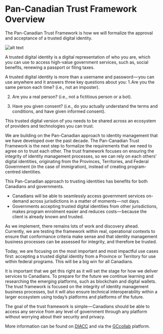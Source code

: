# Pan-Canadian Trust Framework Overview

The Pan-Canadian Trust Framework is how we will formalize the approval and acceptance of a trusted digital identity.


![alt text](./overview/pctf-overview.jpg "Pan-Canadian Trust Framework")

A trusted digital identity is a digital representation of who you are, which you can use to access high-value government services, such as, social benefits, renewing a passport or filing taxes.

A trusted digital identity is more than a username and password — you can use anywhere and it answers three key questions about you:
1. Are you the same person each time? (i.e., not an imposter).  

2. Are you a real person? (i.e., not a fictitious person or a bot).  

3. Have you given consent? (i.e., do you actually understand the terms and conditions, and have given informed consent).  


This trusted digital version of you needs to be shared across an ecosystem of providers and technologies you can trust.

We are building on the Pan-Canadian approach to identity management that we have developed over the past decade. The Pan-Canadian Trust Framework is the next step to formalize the requirements that we need to agree on to trust each other. The trust framework focuses on ensuring the integrity of identity management processes, so we can rely on each others’ digital identities, originating from the Provinces, Territories, and Federal Government (in the case of immigration), instead of creating program-centred identities.

This Pan-Canadian approach to trusting identities has benefits for both Canadians and governments. 
* Canadians will be able to seamlessly access government services on-demand across jurisdictions in a matter of moments — not days. 
* Governments accepting trusted digital identities from other jurisdictions, makes program enrolment easier and reduces costs — because the client is already known and trusted.

As we implement, there remains lots of work and discovery ahead. Currently, we are testing the framework within real, operational contexts to ensure that conformance criteria make sense and that identity management business processes can be assessed for integrity, and therefore be trusted.

Today, we are focusing on the most important and most impactful use cases first: accepting a trusted digital identity from a Province or Territory for use within federal programs. This will be a big win for all Canadians.

It is important that we get this right as it will set the stage for how we deliver services to Canadians. To prepare for the future we continue learning and researching the emerging platforms, such as blockchain and digital wallets. The trust framework is focused on the integrity of identity management business processes, but it will also ensure technical interoperability within a larger ecosystem using today’s platforms and platforms of the future.

The goal of the trust framework is simple — Canadians should be able to access any service from any level of government through any platform without worrying about their security and privacy.

More information can be found on [DIACC](https://diacc.ca) and via the [GCcollab](https://gccollab.ca) platform.
